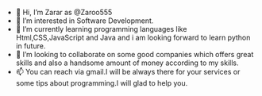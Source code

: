 - 👋 Hi, I’m Zarar as @Zaroo555
- 👀 I’m interested in Software Development.
- 🌱 I’m currently learning programming languages like Html,CSS,JavaScript and Java and i am looking forward to learn python in future.
- 💞️ I’m looking to collaborate on some good companies which offers great skills and also a handsome amount of money according to my skills.
- 📫 You can reach via gmail.I will be always there for your services or some tips about programming.I will glad to help you.

<!---
Zaroo555/Zaroo555 is a ✨ special ✨ repository because its `README.md` (this file) appears on your GitHub profile.
You can click the Preview link to take a look at your changes.
--->
